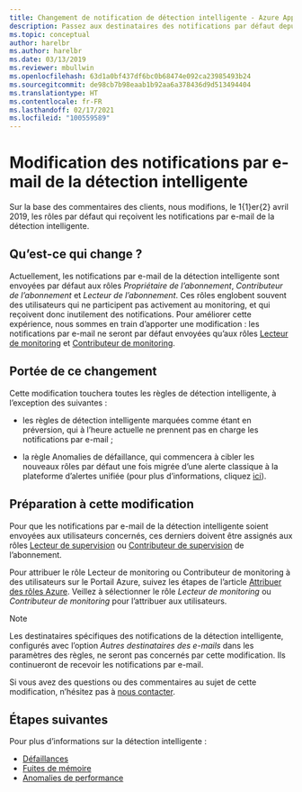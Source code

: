 ```yaml
---
title: Changement de notification de détection intelligente - Azure Application Insights
description: Passez aux destinataires des notifications par défaut depuis la détection intelligente. La détection intelligente vous permet de superviser les suivis d’application avec Azure Application Insights afin de déterminer si les données de télémétrie du suivi présentent des anomalies.
ms.topic: conceptual
author: harelbr
ms.author: harelbr
ms.date: 03/13/2019
ms.reviewer: mbullwin
ms.openlocfilehash: 63d1a0bf437df6bc0b68474e092ca23985493b24
ms.sourcegitcommit: de98cb7b98eaab1b92aa6a378436d9d513494404
ms.translationtype: HT
ms.contentlocale: fr-FR
ms.lasthandoff: 02/17/2021
ms.locfileid: "100559589"
---
```

# <a name="smart-detection-e-mail-notification-change"></a>Modification des notifications par e-mail de la détection intelligente

Sur la base des commentaires des clients, nous modifions, le 1{1}er{2} avril 2019, les rôles par défaut qui reçoivent les notifications par e-mail de la détection intelligente.

## <a name="what-is-changing"></a>Qu’est-ce qui change ?

Actuellement, les notifications par e-mail de la détection intelligente sont envoyées par défaut aux rôles _Propriétaire de l’abonnement_, _Contributeur de l’abonnement_ et _Lecteur de l’abonnement_. Ces rôles englobent souvent des utilisateurs qui ne participent pas activement au monitoring, et qui reçoivent donc inutilement des notifications. Pour améliorer cette expérience, nous sommes en train d’apporter une modification : les notifications par e-mail ne seront par défaut envoyées qu’aux rôles [Lecteur de monitoring](../../role-based-access-control/built-in-roles.md#monitoring-reader) et [Contributeur de monitoring](../../role-based-access-control/built-in-roles.md#monitoring-contributor).

## <a name="scope-of-this-change"></a>Portée de ce changement

Cette modification touchera toutes les règles de détection intelligente, à l’exception des suivantes :

* les règles de détection intelligente marquées comme étant en préversion, qui à l’heure actuelle ne prennent pas en charge les notifications par e-mail ;

* la règle Anomalies de défaillance, qui commencera à cibler les nouveaux rôles par défaut une fois migrée d’une alerte classique à la plateforme d’alertes unifiée (pour plus d’informations, cliquez [ici](../platform/monitoring-classic-retirement.md)).

## <a name="how-to-prepare-for-this-change"></a>Préparation à cette modification

Pour que les notifications par e-mail de la détection intelligente soient envoyées aux utilisateurs concernés, ces derniers doivent être assignés aux rôles [Lecteur de supervision](../../role-based-access-control/built-in-roles.md#monitoring-reader) ou [Contributeur de supervision](../../role-based-access-control/built-in-roles.md#monitoring-contributor) de l’abonnement.

Pour attribuer le rôle Lecteur de monitoring ou Contributeur de monitoring à des utilisateurs sur le Portail Azure, suivez les étapes de l’article [Attribuer des rôles Azure](../../role-based-access-control/role-assignments-portal.md). Veillez à sélectionner le rôle _Lecteur de monitoring_ ou _Contributeur de monitoring_ pour l’attribuer aux utilisateurs.

> [!NOTE]
> Les destinataires spécifiques des notifications de la détection intelligente, configurés avec l’option _Autres destinataires des e-mails_ dans les paramètres des règles, ne seront pas concernés par cette modification. Ils continueront de recevoir les notifications par e-mail.

Si vous avez des questions ou des commentaires au sujet de cette modification, n’hésitez pas à [nous contacter](mailto:smart-alert-feedback@microsoft.com).

## <a name="next-steps"></a>Étapes suivantes

Pour plus d’informations sur la détection intelligente :

- [Défaillances](./proactive-failure-diagnostics.md)
- [Fuites de mémoire](./proactive-potential-memory-leak.md)
- [Anomalies de performance](./proactive-performance-diagnostics.md)

